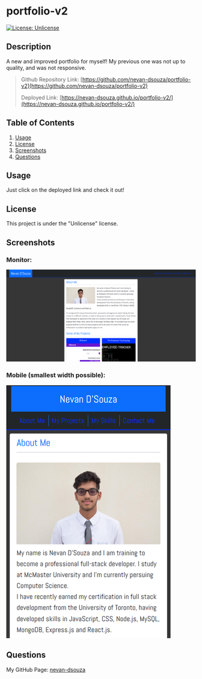 # portfolio-v2

[![License: Unlicense](https://img.shields.io/badge/license-Unlicense-blue.svg)](http://unlicense.org/)

## Description

A new and improved portfolio for myself! My previous one was not up to quality, and was not responsive. 

> Github Repository Link: [https://github.com/nevan-dsouza/portfolio-v2](https://github.com/nevan-dsouza/portfolio-v2)
>
> Deployed Link: [https://nevan-dsouza.github.io/portfolio-v2/](https://nevan-dsouza.github.io/portfolio-v2/)

## Table of Contents

1. [Usage](#usage)
2. [License](#license)
3. [Screenshots](#screenshots)
4. [Questions](#questions)

## Usage

Just click on the deployed link and check it out!

## License

This project is under the "Unlicense" license.

## Screenshots

### Monitor:
![Screenshot of the Portfolio on monitor](./screenshot1.png)

### Mobile (smallest width possible):
![Screenshot of the Portfolio on Mobile](./screenshot2.png)

## Questions

My GitHub Page: [nevan-dsouza](https://github.com/nevan-dsouza)